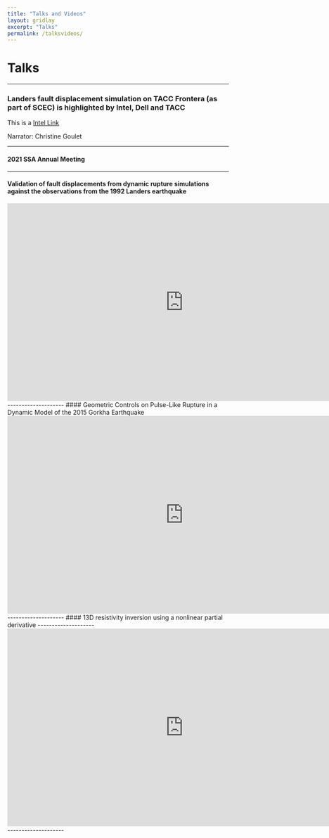 ```yaml
---
title: "Talks and Videos"
layout: gridlay
excerpt: "Talks"
permalink: /talksvideos/
---
```


# Talks 
--------------------
### Landers fault displacement simulation on TACC Frontera (as part of SCEC) is highlighted by Intel, Dell and TACC
This is a [Intel Link](https://www.intel.com/content/www/us/en/high-performance-computing/frontera-earthquake-research-video.html)

Narrator: Christine Goulet

<!-- <iframe width="300" height="200" src="https://www.youtube.com/embed/9WnUkMo6Ui8" title="YouTube video player" frameborder="0" allow="accelerometer; autoplay; clipboard-write; encrypted-media; gyroscope; picture-in-picture" allowfullscreen></iframe> -->
--------------------
#### 2021 SSA Annual Meeting
--------------------
#### Validation of fault displacements from dynamic rupture simulations against the observations from the 1992 Landers earthquake
<iframe width="800" height="450" src="https://www.youtube.com/embed/zZzbdvIiHIw" frameborder="0" allowfullscreen></iframe>
--------------------
#### Geometric Controls on Pulse-Like Rupture in a Dynamic Model of the 2015 Gorkha Earthquake
<iframe width="800" height="450" src="https://www.youtube.com/embed/8D6Jze9TISU" frameborder="0" allowfullscreen></iframe>
--------------------
#### 13D resistivity inversion using a nonlinear partial derivative
--------------------
<iframe width="800" height="450" src="https://youtu.be/DgCnPepZN8k" frameborder="0" allowfullscreen></iframe>     
--------------------
